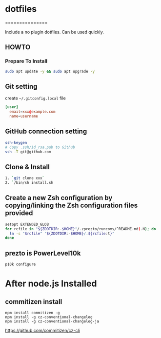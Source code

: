 # dotfiles

===============

Include a no plugin dotfiles.
Can be used quickly.

## HOWTO

### Prepare To Install

```bash
sudo apt update -y && sudo apt upgrade -y
```

## Git setting

create `~/.gitconfig.local` file

```toml
[user]
  email=xxx@example.com
  name=username
```

## GitHub connection setting

```bash
ssh-keygen
# Copy .ssh/id_rsa.pub to Github
ssh -T git@github.com
```

## Clone & Install

```bash
1. `git clone xxx`
2. `/bin/sh install.sh

```

## Create a new Zsh configuration by copying/linking the Zsh configuration files provided

```bash
setopt EXTENDED_GLOB
for rcfile in "${ZDOTDIR:-$HOME}"/.zprezto/runcoms/^README.md(.N); do
  ln -s "$rcfile" "${ZDOTDIR:-$HOME}/.${rcfile:t}"
done
```

## prezto is PowerLevel10k

`p10k configure`

# After node.js Installed

## commitizen install

```npm
npm install commitizen -g
npm install -g cz-conventional-changelog
npm install -g cz-conventional-changelog-ja
```

<https://github.com/commitizen/cz-cli>
